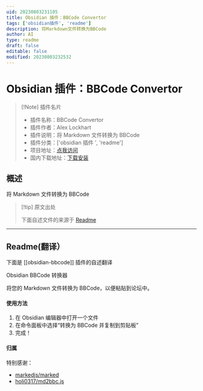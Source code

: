 ```yaml
---
uid: 20230803231105
title: Obsidian 插件：BBCode Convertor
tags: ['obsidian插件', 'readme']
description: 将Markdown文件转换为BBCode
author: AI
type: readme
draft: false
editable: false
modified: 20230803232532
---
```


# Obsidian 插件：BBCode Convertor

> [!Note] 插件名片
> - 插件名称：BBCode Convertor
> - 插件作者：Alex Lockhart
> - 插件说明：将 Markdown 文件转换为 BBCode
> - 插件分类：['obsidian 插件 ', 'readme']
> - 项目地址：[点我访问](https://github.com/salockhart/obsidian-bbcode)
> - 国内下载地址：[下载安装](https://pkmer.cn/products/plugin/pluginMarket/?obsidian-bbcode)

## 概述

将 Markdown 文件转换为 BBCode

> [!tip] 原文出处
>
>下面自述文件的来源于 [Readme](https://ghproxy.net/https://raw.githubusercontent.com/salockhart/obsidian-bbcode/master/README.md)
>

---

## Readme(翻译）

下面是 [[obsidian-bbcode]] 插件的自述翻译

Obsidian BBCode 转换器

将您的 Markdown 文件转换为 BBCode，以便粘贴到论坛中。

#### 使用方法

1. 在 Obsidian 编辑器中打开一个文件
2. 在命令面板中选择“转换为 BBCode 并复制到剪贴板”
3. 完成！

#### 归属

特别感谢：

- [markedjs/marked](https://github.com/markedjs/marked)
- [holi0317/md2bbc.js](https://github.com/holi0317/md2bbc.js)



